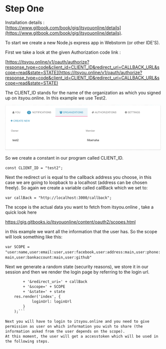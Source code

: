# Step One

Installation details : [https://www.gitbook.com/book/gig/itsyouonline/details](https://www.gitbook.com/book/gig/itsyouonline/details).

To start we create a new Node.js express app in Webstorm (or other IDE'S).

First we take a look at the given Authorization code link : 

[https://itsyou.online/v1/oauth/authorize?response_type=code&client_id=CLIENT_ID&redirect_uri=CALLBACK_URL&scope=read&state=STATE](https://itsyou.online/v1/oauth/authorize?response_type=code&client_id=CLIENT_ID&redirect_uri=CALLBACK_URL&scope=read&state=STATE)

The CLIENT_ID stands for the name of the organization as which you signed up on itsyou.online.
In this example we use Test2.

![](https://github.com/0-complexity/itsyouonline-reference-implementation/blob/master/img/1.png)

So we create a constant in our program called CLIENT_ID.

```const CLIENT_ID = "test2";```

Next the redirect uri is equal to the callback address you choose, in this case we are going to loopback to a localhost (address can be chosen freely).
So again we create a variable called callBack which we set to: 

```var callBack = "http://localhost:3000/callback";```

The scope is the actual data you want to fetch from itsyou.online , take a quick look here

https://gig.gitbooks.io/itsyouonline/content/oauth2/scopes.html

in this example we want all the information that the user has.
So the scope will look something like this:

```var SCOPE = "user:name,user:email:user,user:facebook,user:address:main,user:phone:main,user:bankaccount:main,user:github"```

Next we generate a random state (security reasons), we store it in our session and then we render the login page by referring to the login url.

```var loginUrl = 'https://itsyou.online/v1/oauth/authorize?response_type=code&client_id=' + CLIENT_ID
        + '&redirect_uri=' + callBack
        + '&scope=' + SCOPE
        + '&state=' + state
    res.render('index', {
            loginUrl: loginUrl
        }
    );```
    
Next you will have to login to itsyou.online and you need to give permission as user on which information you wish to share (the information asked from the user depends on the scope).
At this moment, the user will get a accesstoken which will be used in the following steps.
